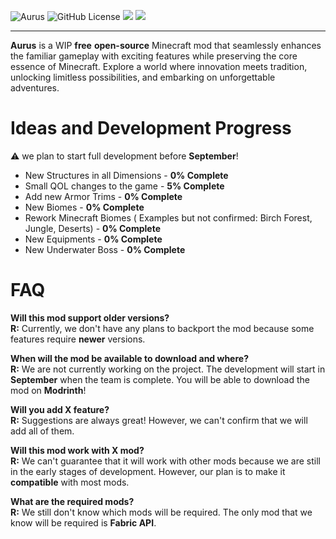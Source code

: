 ![Aurus](https://i.imgur.com/TwKuQsk.png)
![GitHub License](https://img.shields.io/github/license/Dupernite/Aurus)
<a href="https://modrinth.com/mod/aurus"><img src="https://img.shields.io/modrinth/v/6UjXU2BV?logo=modrinth&link=https%3A%2F%2Fmodrinth.com%2Fmod%2Faurus"></a>
<a href="https://twitter.com/TeamAurus"><img src="https://img.shields.io/twitter/follow/TeamAurus?link=https%3A%2F%2Ftwitter.com%2Fteamaurus"></a>
<!--- ![Modrith Version](https://img.shields.io/modrinth/v/6UjXU2BV?logo=modrinth&link=https%3A%2F%2Fmodrinth.com%2Fmod%2Faurus) -->
<!--- ![Twitter Follow](https://img.shields.io/twitter/follow/TeamAurus?link=https%3A%2F%2Ftwitter.com%2Fteamaurus) -->

<!-- https://i.imgur.com/7M6znfp.png -->
---
**Aurus** is a WIP **free** **open-source** Minecraft mod that seamlessly enhances the familiar gameplay with exciting features while preserving the core essence of Minecraft. Explore a world where innovation meets tradition, unlocking limitless possibilities, and embarking on unforgettable adventures.

# Ideas and Development Progress

⚠️ we plan to start full development before **September**!

* New Structures in all Dimensions - **0% Complete** 
* Small QOL changes to the game - **5% Complete** 
* Add new Armor Trims - **0% Complete** 
* New Biomes - **0% Complete** 
* Rework Minecraft Biomes ( Examples but not confirmed: Birch Forest, Jungle, Deserts) - **0% Complete** 
* New Equipments - **0% Complete** 
* New Underwater Boss - **0% Complete** 

# FAQ
**Will this mod support older versions?**  
**R:** Currently, we don't have any plans to backport the mod because some features require **newer** versions.

**When will the mod be available to download and where?**  
**R:** We are not currently working on the project. The development will start in **September** when the team is complete. You will be able to download the mod on **Modrinth**!

**Will you add X feature?**  
**R:** Suggestions are always great! However, we can't confirm that we will add all of them.

**Will this mod work with X mod?**  
**R:** We can't guarantee that it will work with other mods because we are still in the early stages of development. However, our plan is to make it **compatible** with most mods.

**What are the required mods?**  
**R:** We still don't know which mods will be required. The only mod that we know will be required is **Fabric API**.
